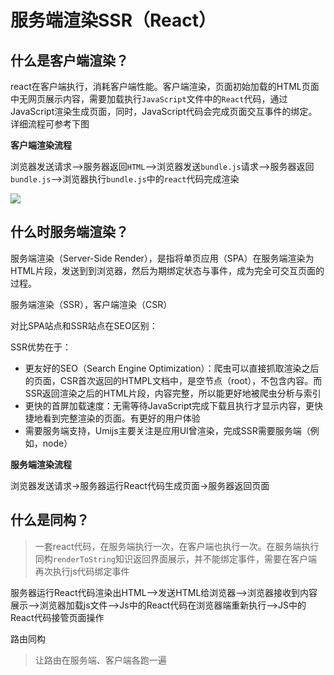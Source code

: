 # 服务端渲染SSR（React）

## 什么是客户端渲染？

react在客户端执行，消耗客户端性能。客户端渲染，页面初始加载的HTML页面中无网页展示内容，需要加载执行`JavaScript`文件中的`React`代码，通过JavaScript渲染生成页面，同时，JavaScript代码会完成页面交互事件的绑定。详细流程可参考下图

**客户端渲染流程**

浏览器发送请求–>服务器返回`HTML`–>浏览器发送`bundle.js`请求–>服务器返回`bundle.js`–>浏览器执行`bundle.js`中的`react`代码完成渲染

![](https://gcc68.oss-cn-hangzhou.aliyuncs.com/2019-11-22-%E5%B1%8F%E5%B9%95%E5%BF%AB%E7%85%A7%202019-11-22%20%E4%B8%8B%E5%8D%883.46.07.png)


## 什么时服务端渲染？

服务端渲染（Server-Side Render），是指将单页应用（SPA）在服务端渲染为HTML片段，发送到到浏览器，然后为期绑定状态与事件，成为完全可交互页面的过程。

服务端渲染（SSR），客户端渲染（CSR）

对比SPA站点和SSR站点在SEO区别：

SSR优势在于：

- 更友好的SEO（Search Engine Optimization）：爬虫可以直接抓取渲染之后的页面，CSR首次返回的HTMPL文档中，是空节点（root），不包含内容。而SSR返回渲染之后的HTML片段，内容完整，所以能更好地被爬虫分析与索引
- 更快的首屏加载速度：无需等待JavaScript完成下载且执行才显示内容，更快捷地看到完整渲染的页面。有更好的用户体验
- 需要服务端支持，Umijs主要关注是应用UI曾渲染，完成SSR需要服务端（例如，node）


**服务端渲染流程**

浏览器发送请求->服务器运行React代码生成页面->服务器返回页面

## 什么是同构？

> 一套react代码，在服务端执行一次，在客户端也执行一次。在服务端执行同构`renderToString`知识返回界面展示，并不能绑定事件，需要在客户端再次执行js代码绑定事件

服务器运行React代码渲染出HTML–>发送HTML给浏览器–>浏览器接收到内容展示–>浏览器加载js文件–>Js中的React代码在浏览器端重新执行–>JS中的React代码接管页面操作


路由同构

> 让路由在服务端、客户端各跑一遍

